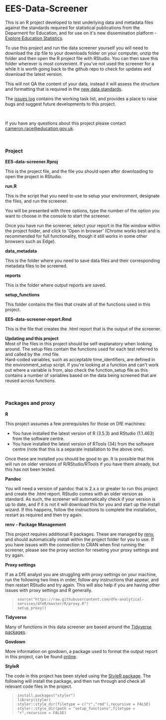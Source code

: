 # **EES-Data-Screener**
This is an R project developed to test underlying data and metadata files against the standards required for statistical publications from the Deparment for Education, and for use on it's new dissemination platform - [Explore Education Statistics](https://gss.civilservice.gov.uk/blog/how-we-listened-to-our-users-to-improve-our-education-statistics/). 

To use this project and run the data screener yourself you will need to download the zip file to your downloads folder on your computer, unzip the folder and then open the R project file with RStudio. You can then save this folder wherever is most convenient. If you've not used the screener for a while it is worth going back to the github repo to check for updates and download the latest version.

This will not QA the content of your data, instead it will assess the structure and formatting that is required in the [new data standards](https://teams.microsoft.com/l/channel/19%3A1bdf09280fd94df09f0d42e19cb251fb%40thread.skype/tab%3A%3A638782f8-c3cf-423f-b63c-2e5709c64b9b?groupId=679b2376-8c8c-4062-a1c9-0744ce5ac88f&tenantId=fad277c9-c60a-4da1-b5f3-b3b8b34a82f9). 

The [issues log](https://github.com/lauraselby/data-screener/issues) contains the working task list, and provides a place to raise bugs and suggest future developments to this project.

<br>

If you have any questions about this project please contact cameron.race@education.gov.uk.

<br>

### **Project**
**EES-data-screener.Rproj** <br>

This is the project file, and the file you should open after downloading to open the project in RStudio.

**run.R** <br>

This is the script that you need to use to setup your environment, designate the files, and run the screener.<br>

You will be presented with three options, type the number of the option you want to choose in the console to start the screener.<br>

Once you have run the screener, select your report in the file window within the project folder, and click to 'Open in browser' (Chrome works best and is recommended for full functionality, though it still works in some other browsers such as Edge).

**data_metadata** <br>

This is the folder where you need to save data files and their corresponding metadata files to be screened.

**reports** <br>

This is the folder where output reports are saved.

**setup_functions** <br>

This folder contains the files that create all of the functions used in this project.

**EES-data-screener-report.Rmd** <br>

This is the file that creates the .html report that is the output of the screener.

**Updating and this project** <br>
Most of the files in this project should be self-explanatory when looking around. The setup files contain the functions used for each test referred to and called by the .rmd file. 
<br>
Hard-coded variables, such as acceptable time_identifiers, are defined in the environment_setup script. If you're looking at a function and can't work out where a variable is from, also check the function_setup file as this contains a number of variables based on the data being screened that are reused across functions.


<br>

### **Packages and proxy**
**R** <br>

This project assumes a few prerequisites for those on DfE machines:
- You have installed the latest version of R (3.5.3) and RStudio (1.1.463) from the software centre.
- You have installed the latest version of RTools (34) from the software centre (note that this is a separate installation to the above one).

Once these are installed you should be good to go. It is possible that this will run on older versions of R/RStudio/RTools if you have them already, but this has not been tested.

**Pandoc** <br>

You will need a version of pandoc that is 2.x.x or greater to run this project and create the .html report. RStudio comes with an older version as standard. As such, the screener will automatically check if your version is up to date, and if it is not it will download this for you and start up the install wizard. If this happens, follow the instructions to complete the installation, restart as required and then try again.

**renv - Package Management** <br>

This project requires additional R packages. These are managed by [renv](https://rstudio.github.io/renv/articles/renv.html), and should automatically install within the project folder for you to use. If you have issues with the connection to CRAN when first running the screener, please see the proxy section for reseting your proxy settings and try again.

**Proxy settings** <br>

If as a DfE analyst you are struggling with proxy settings on your machine, run the following two lines in order, follow any instructions that appear, and then restart RStudio and try again. This will also help if you are having other issues with proxy settings and R generally.

>`source("https://raw.githubusercontent.com/dfe-analytical-services/dfeR/master/R/proxy.R")` <br>
>`setup_proxy()`

**Tidyverse** <br>

Many of functions in this data screener are based around the [Tidyverse packages](https://www.tidyverse.org/).

**Govdown** <br>

More information on govdown, a package used to format the output report in this project, can be found [online](https://ukgovdatascience.github.io/govdown/).

**StyleR** <br>

The code in this project has been styled using the [StyleR package](https://styler.r-lib.org/).
The following will install the package, and then run through and check all relevant code files in the project.

>`install.packages("styler")` <br>
>`library(styler)` <br>
>`styler::style_dir(filetype = c("r","rmd"),recursive = FALSE)` <br>
>`styler::style_dir(path = "setup_functions",filetype = "r",recursive = FALSE)`
